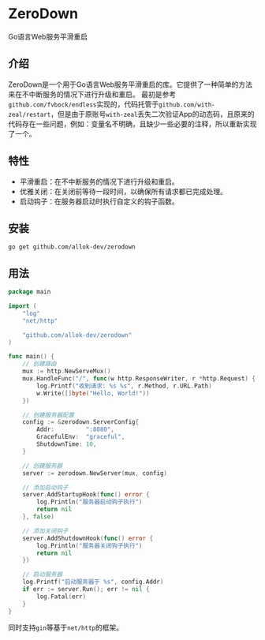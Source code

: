 # ZeroDown
Go语言Web服务平滑重启

## 介绍
ZeroDown是一个用于Go语言Web服务平滑重启的库。它提供了一种简单的方法来在不中断服务的情况下进行升级和重启。
最初是参考`github.com/fvbock/endless`实现的，代码托管于`github.com/with-zeal/restart`，但是由于原账号`with-zeal`丢失二次验证App的动态码，且原来的代码存在一些问题，例如：变量名不明确，且缺少一些必要的注释，所以重新实现了一个。

## 特性
- 平滑重启：在不中断服务的情况下进行升级和重启。
- 优雅关闭：在关闭前等待一段时间，以确保所有请求都已完成处理。
- 启动钩子：在服务器启动时执行自定义的钩子函数。

## 安装
```shell
go get github.com/allok-dev/zerodown
```

## 用法
```go
package main

import (
	"log"
	"net/http"

	"github.com/allok-dev/zerodown"
)

func main() {
	// 创建路由
	mux := http.NewServeMux()
	mux.HandleFunc("/", func(w http.ResponseWriter, r *http.Request) {
		log.Printf("收到请求: %s %s", r.Method, r.URL.Path)
		w.Write([]byte("Hello, World!"))
	})

	// 创建服务器配置
	config := &zerodown.ServerConfig{
		Addr:         ":8080",
		GracefulEnv:  "graceful",
		ShutdownTime: 10,
	}

	// 创建服务器
	server := zerodown.NewServer(mux, config)

	// 添加启动钩子
	server.AddStartupHook(func() error {
		log.Println("服务器启动钩子执行")
		return nil
	}, false)

	// 添加关闭钩子
	server.AddShutdownHook(func() error {
		log.Println("服务器关闭钩子执行")
		return nil
	})

	// 启动服务器
	log.Printf("启动服务器于 %s", config.Addr)
	if err := server.Run(); err != nil {
		log.Fatal(err)
	}
}
```
同时支持`gin`等基于`net/http`的框架。